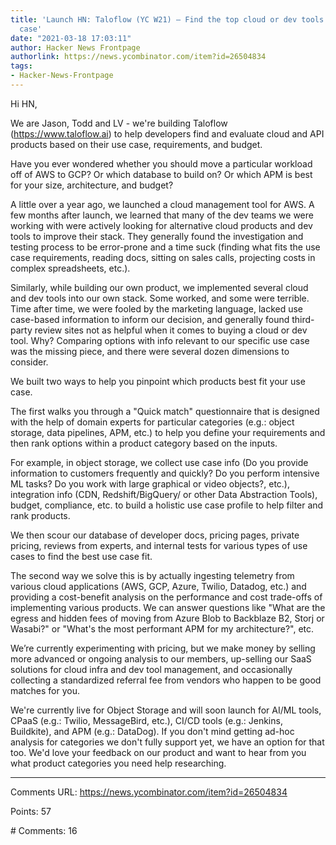 ```yaml
---
title: 'Launch HN: Taloflow (YC W21) – Find the top cloud or dev tools for your use
  case'
date: "2021-03-18 17:03:11"
author: Hacker News Frontpage
authorlink: https://news.ycombinator.com/item?id=26504834
tags:
- Hacker-News-Frontpage
---
```


<p>Hi HN,<p>We are Jason, Todd and LV - we're building Taloflow (<a href="https://www.taloflow.ai" rel="nofollow">https://www.taloflow.ai</a>) to help developers find and evaluate cloud and API products based on their use case, requirements, and budget.<p>Have you ever wondered whether you should move a particular workload off of AWS to GCP? Or which database to build on? Or which APM is best for your size, architecture, and budget?<p>A little over a year ago, we launched a cloud management tool for AWS. A few months after launch, we learned that many of the dev teams we were working with were actively looking for alternative cloud products and dev tools to improve their stack. They generally found the investigation and testing process to be error-prone and a time suck (finding what fits the use case requirements, reading docs, sitting on sales calls, projecting costs in complex spreadsheets, etc.).<p>Similarly, while building our own product, we implemented several cloud and dev tools into our own stack. Some worked, and some were terrible. Time after time, we were fooled by the marketing language, lacked use case-based information to inform our decision, and generally found third-party review sites not as helpful when it comes to buying a cloud or dev tool. Why? Comparing options with info relevant to our specific use case was the missing piece, and there were several dozen dimensions to consider.<p>We built two ways to help you pinpoint which products best fit your use case.<p>The first walks you through a "Quick match" questionnaire that is designed with the help of domain experts for particular categories (e.g.: object storage, data pipelines, APM, etc.) to help you define your requirements and then rank options within a product category based on the inputs.<p>For example, in object storage, we collect use case info (Do you provide information to customers frequently and quickly? Do you perform intensive ML tasks? Do you work with large graphical or video objects?, etc.), integration info (CDN, Redshift/BigQuery/ or other Data Abstraction Tools), budget, compliance, etc. to build a holistic use case profile to help filter and rank products.<p>We then scour our database of developer docs, pricing pages, private pricing, reviews from experts, and internal tests for various types of use cases to find the best use case fit.<p>The second way we solve this is by actually ingesting telemetry from various cloud applications (AWS, GCP, Azure, Twilio, Datadog, etc.) and providing a cost-benefit analysis on the performance and cost trade-offs of implementing various products. We can answer questions like "What are the egress and hidden fees of moving from Azure Blob to Backblaze B2, Storj or Wasabi?" or "What's the most performant APM for my architecture?", etc.<p>We’re currently experimenting with pricing, but we make money by selling more advanced or ongoing analysis to our members, up-selling our SaaS solutions for cloud infra and dev tool management, and occasionally collecting a standardized referral fee from vendors who happen to be good matches for you.<p>We're currently live for Object Storage and will soon launch for AI/ML tools, CPaaS (e.g.: Twilio, MessageBird, etc.), CI/CD tools (e.g.: Jenkins, Buildkite), and APM (e.g.: DataDog). If you don't mind getting ad-hoc analysis for categories we don't fully support yet, we have an option for that too. We'd love your feedback on our product and want to hear from you what product categories you need help researching.</p>
<hr>
<p>Comments URL: <a href="https://news.ycombinator.com/item?id=26504834">https://news.ycombinator.com/item?id=26504834</a></p>
<p>Points: 57</p>
<p># Comments: 16</p>
